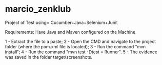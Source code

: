 # marcio_zenklub
Project of Test using=  Cucumber+Java+Selenium+Junit


Requirements:
Have Java and Maven configured on the Machine.

1 - Extract the file to a paste; 
2 - Open the CMD and navigate to the project folder (where the pom.xml file is located); 
3 - Run the command "mvn install"; 
4 - Run the command "mvn test -Dtest = Runner".
5 - The evidence was saved in the folder target\screenshots.
